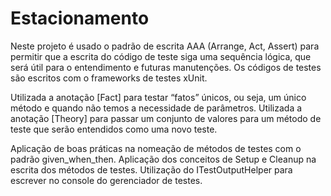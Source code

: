 # Estacionamento

Neste projeto é usado o padrão de escrita AAA (Arrange, Act, Assert) para permitir que a escrita do código de teste siga uma sequência lógica,
que será útil para o entendimento e futuras manutenções.
Os códigos de testes são escritos com o frameworks de testes xUnit.

Utilizada a anotação [Fact] para testar “fatos” únicos, ou seja, um único método e quando não temos a necessidade de parâmetros.
Utilizada a anotação [Theory] para passar um conjunto de valores para um método de teste que serão entendidos como uma novo teste.

Aplicação de boas práticas na nomeação de métodos de testes com o padrão given_when_then.
Aplicação dos conceitos de Setup e Cleanup na escrita dos métodos de testes. 
Utilização do ITestOutputHelper para escrever no console do gerenciador de testes.

